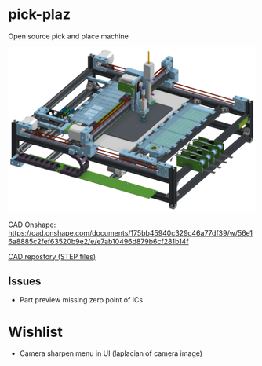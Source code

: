 # pick-plaz
Open source pick and place machine

![CAD Image Pick-Plaz](media/pick-plaz.png)

CAD Onshape: https://cad.onshape.com/documents/175bb45940c329c46a77df39/w/56e16a8885c2fef63520b9e2/e/e7ab10496d879b6cf281b14f

[CAD repostory (STEP files)](https://github.com/ftobler/pick-plaz-cad)




## Issues

* Part preview missing zero point of ICs

# Wishlist

* Camera sharpen menu in UI (laplacian of camera image)
